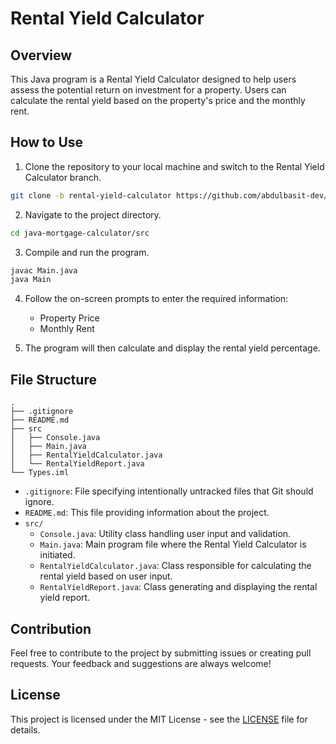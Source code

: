 # Rental Yield Calculator

## Overview

This Java program is a Rental Yield Calculator designed to help users assess the potential return on investment for a property. Users can calculate the rental yield based on the property's price and the monthly rent.

## How to Use

1. Clone the repository to your local machine and switch to the Rental Yield Calculator branch.

```bash
git clone -b rental-yield-calculator https://github.com/abdulbasit-dev/java-financial-calculators.git
```

2. Navigate to the project directory.

```bash
cd java-mortgage-calculator/src
```

3. Compile and run the program.

```bash
javac Main.java
java Main
```

4. Follow the on-screen prompts to enter the required information:

   - Property Price
   - Monthly Rent

5. The program will then calculate and display the rental yield percentage.

## File Structure

```plaintext
.
├── .gitignore
├── README.md
├── src
│   ├── Console.java
│   ├── Main.java
│   ├── RentalYieldCalculator.java
│   └── RentalYieldReport.java
└── Types.iml
```

- `.gitignore`: File specifying intentionally untracked files that Git should ignore.
- `README.md`: This file providing information about the project.
- `src/`
  - `Console.java`: Utility class handling user input and validation.
  - `Main.java`: Main program file where the Rental Yield Calculator is initiated.
  - `RentalYieldCalculator.java`: Class responsible for calculating the rental yield based on user input.
  - `RentalYieldReport.java`: Class generating and displaying the rental yield report.


## Contribution

Feel free to contribute to the project by submitting issues or creating pull requests. Your feedback and suggestions are always welcome!

## License

This project is licensed under the MIT License - see the [LICENSE](LICENSE) file for details.
